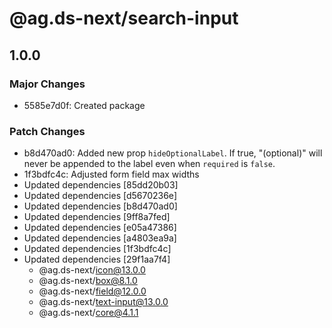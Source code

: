 # @ag.ds-next/search-input

## 1.0.0

### Major Changes

- 5585e7d0f: Created package

### Patch Changes

- b8d470ad0: Added new prop `hideOptionalLabel`. If true, "(optional)" will never be appended to the label even when `required` is `false`.
- 1f3bdfc4c: Adjusted form field max widths
- Updated dependencies [85dd20b03]
- Updated dependencies [d5670236e]
- Updated dependencies [b8d470ad0]
- Updated dependencies [9ff8a7fed]
- Updated dependencies [e05a47386]
- Updated dependencies [a4803ea9a]
- Updated dependencies [1f3bdfc4c]
- Updated dependencies [29f1aa7f4]
  - @ag.ds-next/icon@13.0.0
  - @ag.ds-next/box@8.1.0
  - @ag.ds-next/field@12.0.0
  - @ag.ds-next/text-input@13.0.0
  - @ag.ds-next/core@4.1.1
